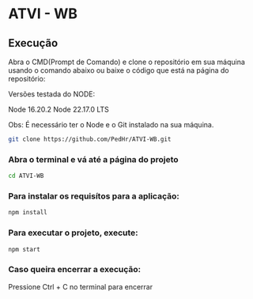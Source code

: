 # ATVI - WB

## Execução

Abra o CMD(Prompt de Comando) e clone o repositório em sua máquina usando o comando abaixo ou baixe o código que está na página do repositório:

Versões testada do NODE:

Node 16.20.2
Node 22.17.0 LTS

Obs: É necessário ter o Node e o Git instalado na sua máquina.
``` bash
git clone https://github.com/PedHr/ATVI-WB.git
```


### Abra o terminal e vá até a página do projeto

```bash
cd ATVI-WB
```

### Para instalar os requisítos para a aplicação:

```bash
npm install
```

### Para executar o projeto, execute:

```bash
npm start
```

### Caso queira encerrar a execução:

Pressione Ctrl + C no terminal para encerrar
